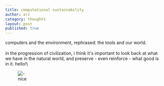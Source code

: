 ```yaml
---
title: computational sustainability
author: arz
category: thoughts
layout: post
published: true
---
```


computers and the environment, rephrased: the tools and our world.\
\
in the progression of civilization, i think it's important to look back at what we have in the natural world, and preserve - even reinforce - what good is in it. hello!\

<figure>
  <img alt="-" src="/assets/images/" />
  <figcaption>
    nice
  </figcaption>
</figure>